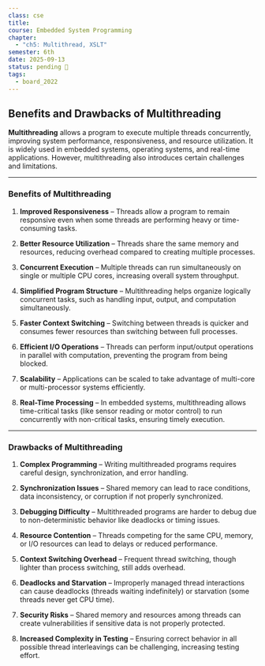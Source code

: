 ```yaml
---
class: cse
title:
course: Embedded System Programming
chapter:
  - "ch5: Multithread, XSLT"
semester: 6th
date: 2025-09-13
status: pending 🛑
tags:
  - board_2022
---
```

## Benefits and Drawbacks of Multithreading

**Multithreading** allows a program to execute multiple threads concurrently, improving system performance, responsiveness, and resource utilization. It is widely used in embedded systems, operating systems, and real-time applications. However, multithreading also introduces certain challenges and limitations.

---

### Benefits of Multithreading

1. **Improved Responsiveness** – Threads allow a program to remain responsive even when some threads are performing heavy or time-consuming tasks.
    
2. **Better Resource Utilization** – Threads share the same memory and resources, reducing overhead compared to creating multiple processes.
    
3. **Concurrent Execution** – Multiple threads can run simultaneously on single or multiple CPU cores, increasing overall system throughput.
    
4. **Simplified Program Structure** – Multithreading helps organize logically concurrent tasks, such as handling input, output, and computation simultaneously.
    
5. **Faster Context Switching** – Switching between threads is quicker and consumes fewer resources than switching between full processes.
    
6. **Efficient I/O Operations** – Threads can perform input/output operations in parallel with computation, preventing the program from being blocked.
    
7. **Scalability** – Applications can be scaled to take advantage of multi-core or multi-processor systems efficiently.
    
8. **Real-Time Processing** – In embedded systems, multithreading allows time-critical tasks (like sensor reading or motor control) to run concurrently with non-critical tasks, ensuring timely execution.
    

---

### Drawbacks of Multithreading

1. **Complex Programming** – Writing multithreaded programs requires careful design, synchronization, and error handling.
    
2. **Synchronization Issues** – Shared memory can lead to race conditions, data inconsistency, or corruption if not properly synchronized.
    
3. **Debugging Difficulty** – Multithreaded programs are harder to debug due to non-deterministic behavior like deadlocks or timing issues.
    
4. **Resource Contention** – Threads competing for the same CPU, memory, or I/O resources can lead to delays or reduced performance.
    
5. **Context Switching Overhead** – Frequent thread switching, though lighter than process switching, still adds overhead.
    
6. **Deadlocks and Starvation** – Improperly managed thread interactions can cause deadlocks (threads waiting indefinitely) or starvation (some threads never get CPU time).
    
7. **Security Risks** – Shared memory and resources among threads can create vulnerabilities if sensitive data is not properly protected.
    
8. **Increased Complexity in Testing** – Ensuring correct behavior in all possible thread interleavings can be challenging, increasing testing effort.
